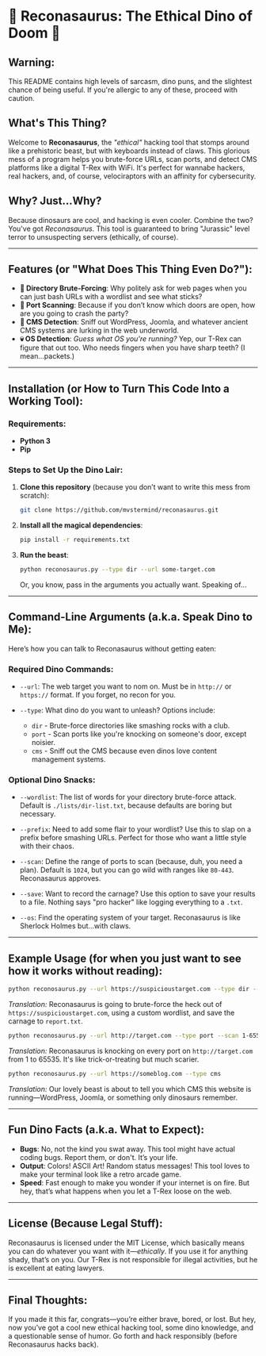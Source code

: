 
# 🦖 Reconasaurus: The Ethical Dino of Doom 🦖

## Warning:
This README contains high levels of sarcasm, dino puns, and the slightest chance of being useful. If you're allergic to any of these, proceed with caution.

## What's This Thing?
Welcome to **Reconasaurus**, the *"ethical"* hacking tool that stomps around like a prehistoric beast, but with keyboards instead of claws. This glorious mess of a program helps you brute-force URLs, scan ports, and detect CMS platforms like a digital T-Rex with WiFi. It's perfect for wannabe hackers, real hackers, and, of course, velociraptors with an affinity for cybersecurity.

## Why? Just...Why?
Because dinosaurs are cool, and hacking is even cooler. Combine the two? You've got *Reconasaurus*. This tool is guaranteed to bring "Jurassic" level terror to unsuspecting servers (ethically, of course).

---

## Features (or "What Does This Thing Even Do?"):
- **🦕 Directory Brute-Forcing**: Why politely ask for web pages when you can just bash URLs with a wordlist and see what sticks?
- **🦖 Port Scanning**: Because if you don’t know which doors are open, how are you going to crash the party?
- **🐢 CMS Detection**: Sniff out WordPress, Joomla, and whatever ancient CMS systems are lurking in the web underworld.
- **💀 OS Detection**: *Guess what OS you're running?* Yep, our T-Rex can figure that out too. Who needs fingers when you have sharp teeth? (I mean...packets.)

---

## Installation (or How to Turn This Code Into a Working Tool):
### Requirements:
- **Python 3** 
- **Pip**

### Steps to Set Up the Dino Lair:
1. **Clone this repository** (because you don’t want to write this mess from scratch):
   ```bash
   git clone https://github.com/mvstermind/reconasaurus.git
   ```

2. **Install all the magical dependencies**:
   ```bash
   pip install -r requirements.txt
   ```

3. **Run the beast**:
   ```bash
   python reconosaurus.py --type dir --url some-target.com
   ```

   Or, you know, pass in the arguments you actually want. Speaking of...

---

## Command-Line Arguments (a.k.a. Speak Dino to Me):
Here’s how you can talk to Reconasaurus without getting eaten:

### **Required Dino Commands**:
- `--url`: The web target you want to nom on. Must be in `http://` or `https://` format. If you forget, no recon for you.
  
- `--type`: What dino do you want to unleash? Options include:
  - `dir` - Brute-force directories like smashing rocks with a club.
  - `port` - Scan ports like you're knocking on someone's door, except noisier.
  - `cms` - Sniff out the CMS because even dinos love content management systems.

### **Optional Dino Snacks**:
- `--wordlist`: The list of words for your directory brute-force attack. Default is `./lists/dir-list.txt`, because defaults are boring but necessary.
  
- `--prefix`: Need to add some flair to your wordlist? Use this to slap on a prefix before smashing URLs. Perfect for those who want a little style with their chaos.

- `--scan`: Define the range of ports to scan (because, duh, you need a plan). Default is `1024`, but you can go wild with ranges like `80-443`. Reconasaurus approves.

- `--save`: Want to record the carnage? Use this option to save your results to a file. Nothing says "pro hacker" like logging everything to a `.txt`.

- `--os`: Find the operating system of your target. Reconasaurus is like Sherlock Holmes but...with claws.

---

## Example Usage (for when you just want to see how it works without reading):
```bash
python reconosaurus.py --url https://suspicioustarget.com --type dir --wordlist ./custom-list.txt --save report.txt
```
*Translation:* Reconasaurus is going to brute-force the heck out of `https://suspicioustarget.com`, using a custom wordlist, and save the carnage to `report.txt`.

```bash
python reconosaurus.py --url http://target.com --type port --scan 1-65535
```
*Translation:* Reconasaurus is knocking on every port on `http://target.com` from 1 to 65535. It's like trick-or-treating but much scarier.

```bash
python reconosaurus.py --url https://someblog.com --type cms
```
*Translation:* Our lovely beast is about to tell you which CMS this website is running—WordPress, Joomla, or something only dinosaurs remember.

---

## Fun Dino Facts (a.k.a. What to Expect):
- **Bugs**: No, not the kind you swat away. This tool might have actual coding bugs. Report them, or don't. It’s your life.
- **Output**: Colors! ASCII Art! Random status messages! This tool loves to make your terminal look like a retro arcade game.
- **Speed**: Fast enough to make you wonder if your internet is on fire. But hey, that’s what happens when you let a T-Rex loose on the web.

---

## License (Because Legal Stuff):
Reconasaurus is licensed under the MIT License, which basically means you can do whatever you want with it—*ethically*. If you use it for anything shady, that’s on you. Our T-Rex is not responsible for illegal activities, but he is excellent at eating lawyers.

---

## Final Thoughts:
If you made it this far, congrats—you’re either brave, bored, or lost. But hey, now you’ve got a cool new ethical hacking tool, some dino knowledge, and a questionable sense of humor. Go forth and hack responsibly (before Reconasaurus hacks back).

